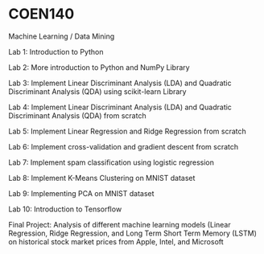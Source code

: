 # COEN140
Machine Learning / Data Mining

Lab 1: Introduction to Python

Lab 2: More introduction to Python and NumPy Library

Lab 3: Implement Linear Discriminant Analysis (LDA) and Quadratic Discriminant Analysis (QDA) using scikit-learn Library

Lab 4: Implement Linear Discriminant Analysis (LDA) and Quadratic Discriminant Analysis (QDA) from scratch

Lab 5: Implement Linear Regression and Ridge Regression from scratch

Lab 6: Implement cross-validation and gradient descent from scratch

Lab 7: Implement spam classification using logistic regression

Lab 8: Implement K-Means Clustering on MNIST dataset

Lab 9: Implementing PCA on MNIST dataset

Lab 10: Introduction to Tensorflow

Final Project: Analysis of different machine learning models (Linear Regression, Ridge Regression, and Long Term Short Term Memory (LSTM) on historical stock market prices from Apple, Intel, and Microsoft
